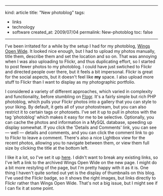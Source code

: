 -----
kind: article
title: "New photoblog"
tags:
- links
- technology
- software
created_at: 2009/07/04
permalink: New-photoblog
toc: false
-----

<p>I've been irritated for a while by the setup I had for my photoblog, <a href="http://www.rousette.org.uk/wingsopenwide/">Wings Open Wide</a>. It looked nice enough, but I had to upload my photos manually, title them, describe them and set the location and so on. That was annoying when I was also uploading to Flickr, and thus duplicating effort, so I started to post fewer photos to my photoblog. I could have just swtiched to Flickr and directed people over there, but it feels a bit impersonal. Flickr is great for the social aspects, but it doesn't feel like <strong>my</strong> space. I also upload more stuff to Flickr than I want to display as my photographic portfolio.</p>

<p>I considered a variety of different approaches, which varied in complexity and functionality, before stumbling on <a href="http://code.google.com/p/flogr/">Flogr</a>. It's a fairly simple but rich PHP photoblog, which pulls your Flickr photos into a gallery that you can style to your liking. By default, it gets all of your photostream, but you can also restrict it to certain tags or photosets. I've set it up to pull in photos with the tag 'photoblog' which makes it easy for me to be selective. Optionally, you can cache the photos and information in a MySQL database, speeding up display somewhat. If you click the 'Details and Comments' link, you can see &mdash; well &mdash; details and comments, and you can click the comment link to go to Flickr to leave a comment. There's also a nice Lightbox view for the recent photos, allowing you to navigate between them, or view them full size by clicking the title at the bottom left.</p>

<p>I like it a lot, so I've set it up <a href="http://photos.rousette.org.uk/">here</a>. I didn't want to break any existing links, so I've left a link to the archived Wings Open Wide on the new page. I might do a bit more restyling of the page, but I'm pretty happy with it as it is. One thing I haven't quite sorted out yet is the display of thumbnails on this blog. I've used the Flickr badge, so it shows the right images, but links directly to Flickr rather than Wings Open Wide. That's not a big issue, but I might see if I can fix it at some point.</p>


